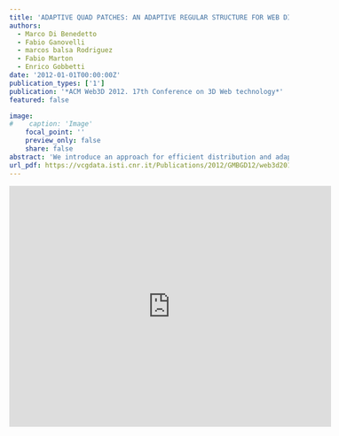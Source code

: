 ```yaml
---
title: 'ADAPTIVE QUAD PATCHES: AN ADAPTIVE REGULAR STRUCTURE FOR WEB DISTRIBUTION AND ADAPTIVE RENDERING OF 3D MODELS'
authors:
  - Marco Di Benedetto
  - Fabio Ganovelli
  - marcos balsa Rodriguez
  - Fabio Marton
  - Enrico Gobbetti
date: '2012-01-01T00:00:00Z'
publication_types: ['1']
publication: '*ACM Web3D 2012. 17th Conference on 3D Web technology*'
featured: false

image:
#    caption: 'Image'
    focal_point: ''
    preview_only: false
    share: false
abstract: 'We introduce an approach for efficient distribution and adaptive rendering of 3D mesh models supporting a simple quad parameterization. Our method extends and combines recent results in geometric processing, real-time rendering, and web programming. In particular: we exploit recent results on surface reconstruction and isometric parametrization to transform point clouds into two-manifold meshes whose parametrization domain is a small collection of 2D square regions; we encode the resulting parameterized meshes into a very compact multiresolution structures composed of variable resolution quad patches whose geometry and texture is stored in a tightly packed texture atlas; we adaptively stream and render variable resolution shape representations using a GPU-accelerated adaptive tessellation algorithm with negligible CPU overhead. Real-time performance is achieved on portable GPU platforms using OpenGL, as well as on exploiting emerging web-based environments based on WebGL. Promising applications of the technology range from the automatic creation of rapidly renderable objects for games to the set-up of browsable 3D models repositories in the web that will be accessible by upcoming generation of WebGL-enabled web browers'
url_pdf: https://vcgdata.isti.cnr.it/Publications/2012/GMBGD12/web3d2012-aqp.pdf
---
```

<iframe width="580" height="435" src="http://www.youtube.com/embed/C-IWbJKAcg8" frameborder="0" frameborder="0" allowfullscreen>


